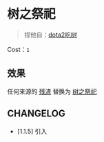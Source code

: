# 树之祭祀

> 捏他自：[dota2吃树](https://dota2.fandom.com/zh/wiki/%E6%A0%91%E4%B9%8B%E7%A5%AD%E7%A5%80)

Cost：`1`

## 效果

任何来源的 [残渣](../卡牌/残渣.md) 替换为 [树之祭祀](../卡牌/树之祭祀.md)

## CHANGELOG

- [1.1.5] 引入
